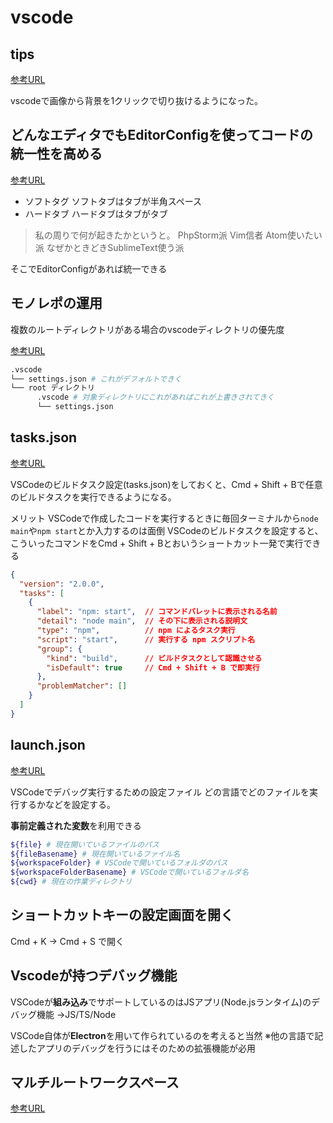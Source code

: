 # vscode

## tips

[参考URL](https://coliss.com/articles/build-websites/operation/work/removebg-for-vscode.html)

vscodeで画像から背景を1クリックで切り抜けるようになった。

## どんなエディタでもEditorConfigを使ってコードの統一性を高める

[参考URL](https://qiita.com/naru0504/items/82f09881abaf3f4dc171)

- ソフトタグ
ソフトタブはタブが半角スペース
- ハードタブ
ハードタブはタブがタブ

>私の周りで何が起きたかというと。
>PhpStorm派
>Vim信者
>Atom使いたい派
>なぜかときどきSublimeText使う派

そこでEditorConfigがあれば統一できる

## モノレポの運用

複数のルートディレクトリがある場合のvscodeディレクトリの優先度

[参考URL](https://ichi.pro/maruchiru-towa-kusupe-su-to-kakucho-kino-o-shiyoshita-mono-repo-kaihatsu-no-tame-no-visualstudiocode-no-hinto-118099824004370)

```sh
.vscode
└── settings.json # これがデフォルトできく
└── root ディレクトリ
      .vscode # 対象ディレクトリにこれがあればこれが上書きされてきく
      └── settings.json
```

## tasks.json

[参考URL](https://maku.blog/p/zn2er4g/)

VSCodeのビルドタスク設定(tasks.json)をしておくと、Cmd + Shift + Bで任意のビルドタスクを実行できるようになる。

メリット
VSCodeで作成したコードを実行するときに毎回ターミナルから`node main`や`npm start`とか入力するのは面倒
VSCodeのビルドタスクを設定すると、こういったコマンドをCmd + Shift + Bとおいうショートカット一発で実行できる

```json
{
  "version": "2.0.0",
  "tasks": [
    {
      "label": "npm: start",  // コマンドパレットに表示される名前
      "detail": "node main",  // その下に表示される説明文
      "type": "npm",          // npm によるタスク実行
      "script": "start",      // 実行する npm スクリプト名
      "group": {
        "kind": "build",      // ビルドタスクとして認識させる
        "isDefault": true     // Cmd + Shift + B で即実行
      },
      "problemMatcher": []
    }
  ]
}
```

## launch.json

[参考URL](https://amateur-engineer-blog.com/vscode-launchjson/)

VSCodeでデバッグ実行するための設定ファイル
どの言語でどのファイルを実行するかなどを設定する。

**事前定義された変数**を利用できる

```sh
${file} # 現在開いているファイルのパス
${fileBasename} # 現在開いているファイル名
${workspaceFolder} # VSCodeで開いているフォルダのパス
${workspaceFolderBasename} # VSCodeで開いているフォルダ名
${cwd} # 現在の作業ディレクトリ
```

## ショートカットキーの設定画面を開く

Cmd + K → Cmd + S で開く


## Vscodeが持つデバッグ機能

VSCodeが**組み込み**でサポートしているのはJSアプリ(Node.jsランタイム)のデバッグ機能
→JS/TS/Node

VSCode自体が**Electron**を用いて作られているのを考えると当然
※他の言語で記述したアプリのデバッグを行うにはそのための拡張機能が必用

## マルチルートワークスペース

[参考URL](https://ichi.pro/maruchiru-towa-kusupe-su-to-kakucho-kino-o-shiyoshita-mono-repo-kaihatsu-no-tame-no-visualstudiocode-no-hinto-118099824004370)